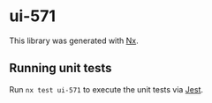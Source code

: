 # ui-571

This library was generated with [Nx](https://nx.dev).

## Running unit tests

Run `nx test ui-571` to execute the unit tests via [Jest](https://jestjs.io).
